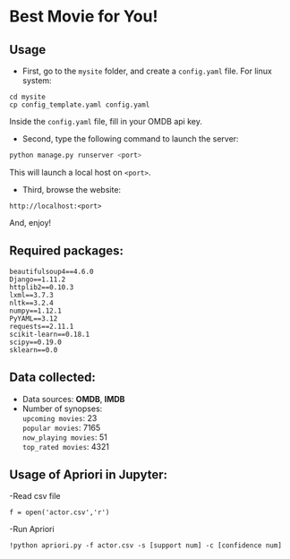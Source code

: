 # Best Movie for You!

## Usage
- First, go to the `mysite` folder, and create a `config.yaml` file. For linux system:
```linux
cd mysite
cp config_template.yaml config.yaml
```
Inside the `config.yaml` file, fill in your OMDB api key.  
- Second, type the following command to launch the server:
```python
python manage.py runserver <port>
```
This will launch a local host on `<port>`.  
- Third, browse the website:
```
http://localhost:<port>
```
And, enjoy!

## Required packages:
```
beautifulsoup4==4.6.0
Django==1.11.2
httplib2==0.10.3
lxml==3.7.3
nltk==3.2.4
numpy==1.12.1
PyYAML==3.12
requests==2.11.1
scikit-learn==0.18.1
scipy==0.19.0
sklearn==0.0
```

## Data collected:
- Data sources: **OMDB**, **IMDB**
- Number of synopses:  
  `upcoming movies`: 23  
  `popular movies`: 7165  
  `now_playing movies`: 51  
  `top_rated movies`: 4321  

## Usage of Apriori in Jupyter:
-Read csv file
```
f = open('actor.csv','r')
```
-Run Apriori
 ```
!python apriori.py -f actor.csv -s [support num] -c [confidence num]
```

